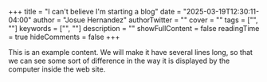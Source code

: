 +++
title = "I can't believe I'm starting a blog"
date = "2025-03-19T12:30:11-04:00"
author = "Josue Hernandez"
authorTwitter = ""
cover = ""
tags = ["", ""]
keywords = ["", ""]
description = ""
showFullContent = false
readingTime = true
hideComments = false
+++

This is an example content. We will make it have several lines long, so that we can see some sort of
difference in the way it is displayed by the computer inside the web site.
